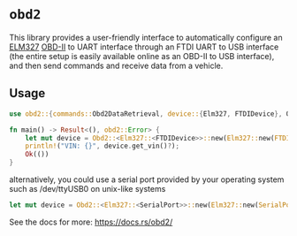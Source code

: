 # `obd2`

This library provides a user-friendly interface to automatically configure an
[ELM327](https://github.com/rsammelson/obd2/blob/master/docs/ELM327DSH.pdf)
[OBD-II](https://en.wikipedia.org/wiki/OBD-II) to UART interface through an FTDI UART to USB interface (the entire
setup is easily available online as an OBD-II to USB interface), and then send commands and receive data from a
vehicle.

## Usage

```rs
use obd2::{commands::Obd2DataRetrieval, device::{Elm327, FTDIDevice}, Obd2};

fn main() -> Result<(), obd2::Error> {
    let mut device = Obd2::<Elm327::<FTDIDevice>>::new(Elm327::new(FTDIDevice::new()?)?)?;
    println!("VIN: {}", device.get_vin()?);
    Ok(())
}
```

alternatively, you could use a serial port provided by your operating system such as 
/dev/ttyUSB0 on unix-like systems

```rs
let mut device = Obd2::<Elm327::<SerialPort>>::new(Elm327::new(SerialPort::new("/dev/ttyUSB0")?)?)?;
```

See the docs for more: https://docs.rs/obd2/
